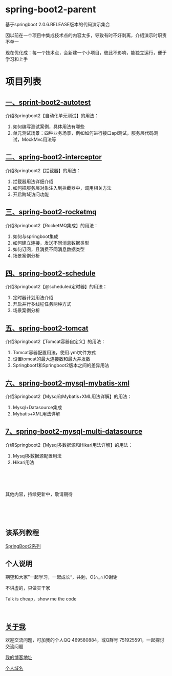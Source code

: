 # spring-boot2-parent

基于springboot 2.0.6.RELEASE版本的代码演示集合

因以前在一个项目中集成技术点的内容太多，导致有时不好剥离，介绍演示时职责不单一

现在优化成：每一个技术点，会新建一个小项目，彼此不影响，能独立运行，便于学习和上手

# 项目列表

## [一、sprint-boot2-autotest](https://github.com/hemin1003/spring-boot-study/tree/master/spring-boot2-study/spring-boot2-parent/spring-boot2-autotest)

介绍Springboot2【自动化单元测试】的用法：

1. 如何编写测试案例，具体用法有哪些
2. 单元测试场景：四种业务场景，例如如何进行接口api测试，服务层代码测试，MockMvc用法等


## [二、spring-boot2-interceptor](https://github.com/hemin1003/spring-boot-study/tree/master/spring-boot2-study/spring-boot2-parent/spring-boot2-interceptor)

介绍Springboot2【拦截器】的用法：

1. 拦截器用法详细介绍
2. 如何把服务层对象注入到拦截器中，调用相关方法
3. 开启跨域访问功能


## [三、spring-boot2-rocketmq](https://github.com/hemin1003/spring-boot-study/tree/master/spring-boot2-study/spring-boot2-parent/spring-boot2-rocketmq)

介绍Springboot2【RocketMQ集成】的用法：

1. 如何与springboot集成
2. 如何建立连接，发送不同消息数据类型
3. 如何订阅，且消费不同消息数据类型
4. 场景案例分析


## [四、spring-boot2-schedule](https://github.com/hemin1003/spring-boot-study/tree/master/spring-boot2-study/spring-boot2-parent/spring-boot2-schedule)

介绍Springboot2【@scheduled定时器】的用法：

1. 定时器计划用法介绍
2. 开启并行多线程任务两种方式
3. 场景案例分析


## [五、spring-boot2-tomcat](https://github.com/hemin1003/spring-boot-study/tree/master/spring-boot2-study/spring-boot2-parent/spring-boot2-tomcat)

介绍Springboot2【Tomcat容器自定义】的用法：

1. Tomcat容器配置用法，使用.yml文件方式
2. 设置tomcat的最大连接数和最大并发数
3. Springboot1和Springboot2版本之间的差异用法


## [六、spring-boot2-mysql-mybatis-xml](https://github.com/hemin1003/spring-boot-study/tree/master/spring-boot2-study/spring-boot2-parent/spring-boot2-mysql-mybatis-xml)

介绍Springboot2【Mysql和Mybatis+XML用法详解】的用法：

1. Mysql+Datasource集成
2. Mybatis+XML用法详解


## [7、spring-boot2-mysql-multi-datasource](https://github.com/hemin1003/spring-boot-study/tree/master/spring-boot2-study/spring-boot2-parent/spring-boot2-mysql-multi-datasource)

介绍Springboot2【Mysql多数据源和Hikari用法详解】的用法：

1. Mysql多数据源配置用法
2. Hikari用法

<br/>
<br/>
<br/>

其他内容，持续更新中，敬请期待

<br/>
<br/>
<br/>

## 该系列教程

[SpringBoot2系列](https://hemin.blog.csdn.net/column/info/40170)

## 个人说明

期望和大家”一起学习，一起成长“，共勉，O(∩_∩)O谢谢

不讲虚的，只做实干家

Talk is cheap，show me the code

<br/>


## [关于我](http://heminit.com/about/)

欢迎交流问题，可加我的个人QQ 469580884，或Q群号 751925591，一起探讨交流问题

[我的博客地址](http://blog.csdn.net/hemin1003)

[个人域名](http://heminit.com)

